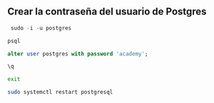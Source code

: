## Crear la contraseña del usuario de Postgres

```sql
 sudo -i -u postgres
```
```sql
psql
```
```sql
alter user postgres with password 'academy';
```
```sql
\q
```
```sh
exit
```

```sh
sudo systemctl restart postgresql
```
